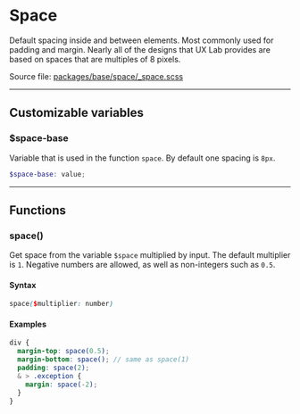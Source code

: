 # Space
Default spacing inside and between elements. Most commonly used for padding and margin. Nearly all of the designs that UX Lab provides are based on spaces that are multiples of 8 pixels.

Source file: [packages/base/space/_space.scss](https://github.com/kpn/kpn-style/blob/master/packages/base/space/_space.scss)

---

## Customizable variables

### $space-base
Variable that is used in the function `space`. By default one spacing is `8px`.

```scss
$space-base: value;
```

---

## Functions

### space()
Get space from the variable `$space` multiplied by input. The default multiplier is `1`. Negative numbers are allowed, as well as non-integers such as `0.5`.

#### Syntax 
```scss
space($multiplier: number)
```

#### Examples
```scss
div {
  margin-top: space(0.5);
  margin-bottom: space(); // same as space(1)
  padding: space(2);
  & > .exception {
    margin: space(-2);
  }
}
```
